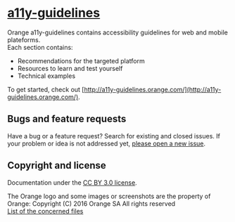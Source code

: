 # [a11y-guidelines](http://a11y-guidelines.orange.com)

Orange a11y-guidelines contains accessibility guidelines for web and mobile plateforms.  
Each section contains:
- Recommendations for the targeted platform
- Resources to learn and test yourself
- Technical examples

To get started, check out [http://a11y-guidelines.orange.com/](http://a11y-guidelines.orange.com/).  

## Bugs and feature requests

Have a bug or a feature request? Search for existing and closed issues. If your problem or idea is not addressed yet, [please open a new issue](Orange-OpenSource/a11y-guidelines/issues/new).

## Copyright and license

Documentation under the [CC BY 3.0 license](https://github.com/Orange-OpenSource/a11y-guidelines/blob/master/LICENSE).  

The Orange logo and some images or screenshots are the property of Orange:
Copyright (C) 2016 Orange SA All rights reserved  
[List of the concerned files](/notice.txt)
